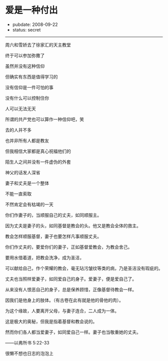 # 爱是一种付出

- pubdate: 2008-09-22
- status: secret

--------------------------


周六和雪娇去了徐家汇的天主教堂

终于可以参加弥撒了

虽然并没有这种信仰

但确实有东西是值得学习的



没有信仰是一件可怕的事

没有什么可以控制住你

人可以无法无天

所谓的共产党也可以算作一种信仰吧，笑



去的人并不多

也并非所有人都是教友

但我相信大家都是真心祝福他们的

陌生人之间并没有一件虚伪的外套



神父的话发人深省

妻子和丈夫是一个整体

不能一直索取

不然肯定会有枯竭的一天





你们作妻子的，当顺服自己的丈夫，如同顺服主。

因为丈夫是妻子的头，如同基督是教会的头。他又是教会全体的救主。

教会怎样顺服基督，妻子也要怎样凡事顺服丈夫。

你们作丈夫的，要爱你们的妻子，正如基督爱教会，为教会舍己。

要用水借着道，把教会洗净，成为圣洁，

可以献给自己，作个荣耀的教会，毫无玷污皱纹等类的病，乃是圣洁没有瑕疵的。

丈夫也当照样爱妻子，如同爱自己的身子。爱妻子，便是爱自己了。

从来没有人恨恶自己的身子，总是保养顾惜，正像基督待教会一样。

因我们是他身上的肢体。（有古卷在此有就是他的骨他的肉）。

为这个缘故，人要离开父母，与妻子连合，二人成为一体。

这是极大的奥秘，但我是指着基督和教会说的。

然而你们各人都当爱妻子，如同爱自己一样。妻子也当敬重她的丈夫。

——以弗所书 5:22-33





很懒不想也日志的泡泡上
